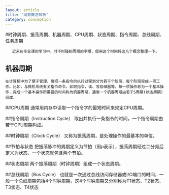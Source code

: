 ```yaml
---
layout: article
title: "周期概念辨析"
category: conception
---
```

#时钟周期、振荡周期、机器周期、CPU周期、状态周期、指令周期、总线周期、任务周期

	   近来在专业课的学习中，时不时碰到周期的字眼，借用这个时间将这几个概念整理一下。

## 机器周期
	在计算机中为了便于管理，常把一条指令的执行过程划分为若干个阶段，每个阶段完成一项工作。比如，与微机系统有关指令命令，如取指令，读、写存储器等，每一项操作称为一个基本操作，完成一个基本操作所需要的时间称为机器周期，通常一个机器周期由若干S周期(状态周期)组成。

##CPU周期
	通常用内存中读取一个指令字的最短时间来规定CPU周期。

##指令周期（Instruction Cycle）
	取出并执行一条指令的时间，一个指令周期由若干CPU周期构成。

##时钟周期（Clock Cycle）
	又称为振荡周期，是处理操作的最基本的单位。

##节拍与状态
	把振荡脉冲的周期定义为节拍（用p表示），振荡周期经过二分频后定义为状态，一个状态就包含两个节拍。

##状态周期
	两个振荡周期（时钟周期）组成一个状态周期。

##总线周期（Bus Cycle）
	也就是一次通过总线访问存储器或I/O端口的时间，一般一个总线周期包括4个时钟周期，这4个时钟周期又分别称为T1状态、T2状态、T3状态、T4状态
